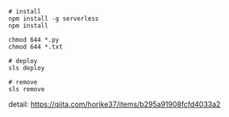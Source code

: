 ```
# install
npm install -g serverless
npm install

chmod 644 *.py
chmod 644 *.txt

# deploy
sls deploy

# remove
sls remove
```

detail: https://qiita.com/horike37/items/b295a91908fcfd4033a2
